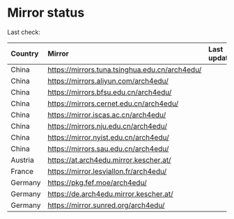 <script src="./time.js"></script>
# Mirror status
Last check: <script type="text/javascript">localize(1723293388.2338681);</script>

|Country|Mirror|Last update|
|:------|:-----|:----------|
|China|https://mirrors.tuna.tsinghua.edu.cn/arch4edu/|<script type="text/javascript">localize(1723271778);</script>|
|China|https://mirrors.aliyun.com/arch4edu/|<script type="text/javascript">localize(1723271778);</script>|
|China|https://mirrors.bfsu.edu.cn/arch4edu/|<script type="text/javascript">localize(1723271778);</script>|
|China|https://mirrors.cernet.edu.cn/arch4edu/|<script type="text/javascript">localize(1723271778);</script>|
|China|https://mirror.iscas.ac.cn/arch4edu/|<script type="text/javascript">localize(1723271778);</script>|
|China|https://mirrors.nju.edu.cn/arch4edu/|<script type="text/javascript">localize(1723228651);</script>|
|China|https://mirror.nyist.edu.cn/arch4edu/|<script type="text/javascript">localize(1723228651);</script>|
|China|https://mirrors.sau.edu.cn/arch4edu/|<script type="text/javascript">localize(1723271778);</script>|
|Austria|https://at.arch4edu.mirror.kescher.at/|<script type="text/javascript">localize(1723271778);</script>|
|France|https://mirror.lesviallon.fr/arch4edu/|<script type="text/javascript">localize(1723228651);</script>|
|Germany|https://pkg.fef.moe/arch4edu/|<script type="text/javascript">localize(1723271778);</script>|
|Germany|https://de.arch4edu.mirror.kescher.at/|<script type="text/javascript">localize(1723271778);</script>|
|Germany|https://mirror.sunred.org/arch4edu/|<script type="text/javascript">localize(1723271778);</script>|

<script src="./tablefilter/tablefilter.js"></script>
<script src="./table.js"></script>